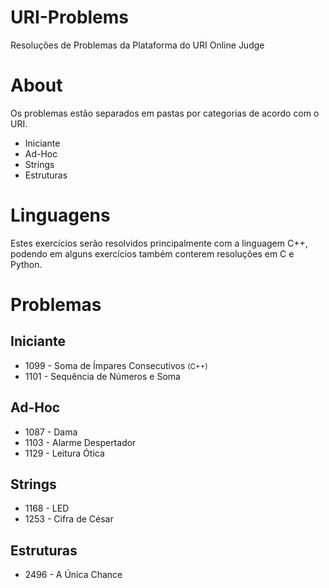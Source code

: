 # URI-Problems
Resoluções de Problemas da Plataforma do URI Online Judge

# About
Os problemas estão separados em pastas por categorias de acordo com o URI.

* Iniciante
* Ad-Hoc
* Strings
* Estruturas

# Linguagens
Estes exercícios serão resolvidos principalmente com a linguagem C++, podendo em alguns exercícios também conterem resoluções em C e Python.

# Problemas

## Iniciante

* 1099 - Soma de Ímpares Consecutivos <small>(C++)</small>
* 1101 - Sequência de Números e Soma


## Ad-Hoc

* 1087 - Dama
* 1103 - Alarme Despertador
* 1129 - Leitura Ótica

## Strings

* 1168 - LED
* 1253 - Cifra de César

## Estruturas

* 2496 - A Única Chance